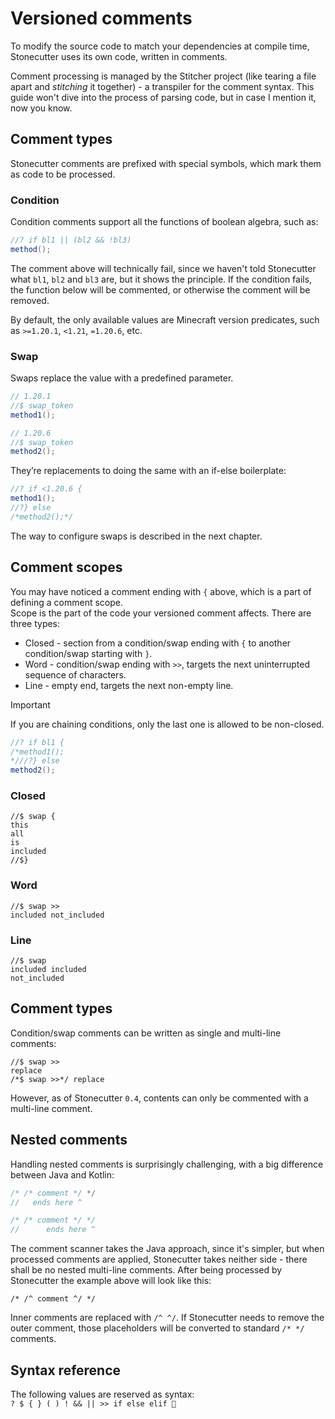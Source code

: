 # Versioned comments
To modify the source code to match your dependencies at compile time, 
Stonecutter uses its own code, written in comments.

Comment processing is managed by the Stitcher project (like tearing a file apart and *stitching* it together) - a transpiler for the comment syntax.
This guide won't dive into the process of parsing code, but in case I mention it, now you know.

## Comment types
Stonecutter comments are prefixed with special symbols, which mark them as code to be processed.

### Condition
Condition comments support all the functions of boolean algebra, such as:
```java
//? if bl1 || (bl2 && !bl3)
method();
```
The comment above will technically fail, since we haven't told Stonecutter what `bl1`, `bl2` and `bl3` are, 
but it shows the principle. If the condition fails, the function below will be commented, or otherwise the comment will be removed.

By default, the only available values are Minecraft version predicates, such as `>=1.20.1`, `<1.21`, `=1.20.6`, etc.

### Swap
Swaps replace the value with a predefined parameter.
```java
// 1.20.1
//$ swap_token
method1();

// 1.20.6
//$ swap_token
method2();
```
They’re replacements to doing the same with an if-else boilerplate:
```java
//? if <1.20.6 {
method1();
//?} else
/*method2();*/
```

The way to configure swaps is described in the next chapter.

## Comment scopes
You may have noticed a comment ending with `{` above, which is a part of defining a comment scope.  
Scope is the part of the code your versioned comment affects.
There are three types:
- Closed - section from a condition/swap ending with `{` to another condition/swap starting with `}`.
- Word - condition/swap ending with `>>`, targets the next uninterrupted sequence of characters.
- Line - empty end, targets the next non-empty line.

> [!IMPORTANT]
> If you are chaining conditions, only the last one is allowed to be non-closed.
> ```java
> //? if bl1 {
> /*method1();
> *///?} else
> method2();
> ```

### Closed
```
//$ swap {
this
all
is
included
//$}
```

### Word
```
//$ swap >>
included not_included
```

### Line
```
//$ swap
included included
not_included
```

## Comment types
Condition/swap comments can be written as single and multi-line comments:
``` 
//$ swap >>
replace
/*$ swap >>*/ replace
```
However, as of Stonecutter `0.4`, contents can only be commented with a multi-line comment.

## Nested comments
Handling nested comments is surprisingly challenging, with a big difference between Java and Kotlin:
```java
/* /* comment */ */
//   ends here ^
```

```kotlin
/* /* comment */ */
//      ends here ^
```
The comment scanner takes the Java approach, since it's simpler, 
but when processed comments are applied, Stonecutter takes neither side - there shall be no nested multi-line comments.
After being processed by Stonecutter the example above will look like this:
```
/* /^ comment ^/ */
```
Inner comments are replaced with `/^ ^/`. If Stonecutter needs to remove the outer comment, 
those placeholders will be converted to standard `/* */` comments.

## Syntax reference
The following values are reserved as syntax:  
`? $ { } ( ) ! && || >> if else elif 🍌`